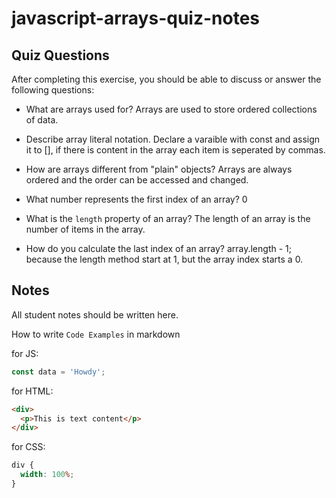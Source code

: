 # javascript-arrays-quiz-notes

## Quiz Questions

After completing this exercise, you should be able to discuss or answer the following questions:

- What are arrays used for?
  Arrays are used to store ordered collections of data.

- Describe array literal notation.
  Declare a varaible with const and assign it to [], if there is content in the array each item is seperated by commas.

- How are arrays different from "plain" objects?
  Arrays are always ordered and the order can be accessed and changed.

- What number represents the first index of an array?
  0

- What is the `length` property of an array?
  The length of an array is the number of items in the array.

- How do you calculate the last index of an array?
  array.length - 1; because the length method start at 1, but the array index starts a 0.

## Notes

All student notes should be written here.

How to write `Code Examples` in markdown

for JS:

```javascript
const data = 'Howdy';
```

for HTML:

```html
<div>
  <p>This is text content</p>
</div>
```

for CSS:

```css
div {
  width: 100%;
}
```

